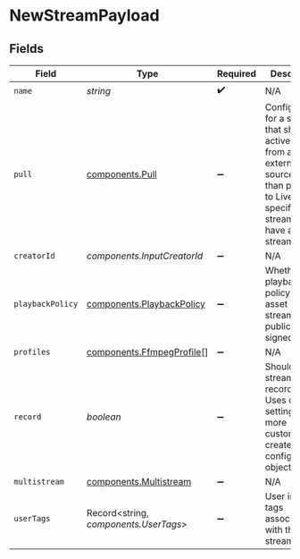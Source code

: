 # NewStreamPayload


## Fields

| Field                                                                                                                                                                  | Type                                                                                                                                                                   | Required                                                                                                                                                               | Description                                                                                                                                                            | Example                                                                                                                                                                |
| ---------------------------------------------------------------------------------------------------------------------------------------------------------------------- | ---------------------------------------------------------------------------------------------------------------------------------------------------------------------- | ---------------------------------------------------------------------------------------------------------------------------------------------------------------------- | ---------------------------------------------------------------------------------------------------------------------------------------------------------------------- | ---------------------------------------------------------------------------------------------------------------------------------------------------------------------- |
| `name`                                                                                                                                                                 | *string*                                                                                                                                                               | :heavy_check_mark:                                                                                                                                                     | N/A                                                                                                                                                                    | test_stream                                                                                                                                                            |
| `pull`                                                                                                                                                                 | [components.Pull](../../models/components/pull.md)                                                                                                                     | :heavy_minus_sign:                                                                                                                                                     | Configuration for a stream that should be actively pulled from an<br/>external source, rather than pushed to Livepeer. If specified, the<br/>stream will not have a streamKey. |                                                                                                                                                                        |
| `creatorId`                                                                                                                                                            | *components.InputCreatorId*                                                                                                                                            | :heavy_minus_sign:                                                                                                                                                     | N/A                                                                                                                                                                    |                                                                                                                                                                        |
| `playbackPolicy`                                                                                                                                                       | [components.PlaybackPolicy](../../models/components/playbackpolicy.md)                                                                                                 | :heavy_minus_sign:                                                                                                                                                     | Whether the playback policy for an asset or stream is public or signed                                                                                                 |                                                                                                                                                                        |
| `profiles`                                                                                                                                                             | [components.FfmpegProfile](../../models/components/ffmpegprofile.md)[]                                                                                                 | :heavy_minus_sign:                                                                                                                                                     | N/A                                                                                                                                                                    |                                                                                                                                                                        |
| `record`                                                                                                                                                               | *boolean*                                                                                                                                                              | :heavy_minus_sign:                                                                                                                                                     | Should this stream be recorded? Uses default settings. For more<br/>customization, create and configure an object store.<br/>                                          | false                                                                                                                                                                  |
| `multistream`                                                                                                                                                          | [components.Multistream](../../models/components/multistream.md)                                                                                                       | :heavy_minus_sign:                                                                                                                                                     | N/A                                                                                                                                                                    |                                                                                                                                                                        |
| `userTags`                                                                                                                                                             | Record<string, *components.UserTags*>                                                                                                                                  | :heavy_minus_sign:                                                                                                                                                     | User input tags associated with the stream                                                                                                                             |                                                                                                                                                                        |
